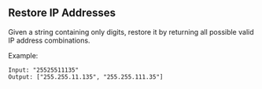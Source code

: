 Restore IP Addresses
---

Given a string containing only digits, restore it by returning all possible valid IP address combinations.

Example:

```
Input: "25525511135"
Output: ["255.255.11.135", "255.255.111.35"]
```
